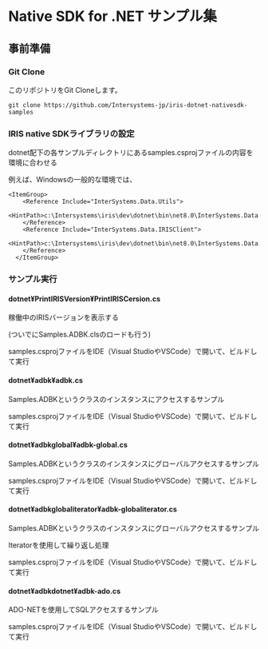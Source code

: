 # Native SDK for .NET サンプル集
## 事前準備
### Git Clone

このリポジトリをGit Cloneします。

```
git clone https://github.com/Intersystems-jp/iris-dotnet-nativesdk-samples
```

### IRIS native SDKライブラリの設定

dotnet配下の各サンプルディレクトリにあるsamples.csprojファイルの内容を環境に合わせる


例えば、Windowsの一般的な環境では、

```
<ItemGroup>
    <Reference Include="InterSystems.Data.Utils">
      <HintPath>c:\Intersystems\iris\dev\dotnet\bin\net8.0\InterSystems.Data.Utils.dll</HintPath>
    </Reference>
    <Reference Include="InterSystems.Data.IRISClient">
      <HintPath>c:\Intersystems\iris\dev\dotnet\bin\net8.0\InterSystems.Data.IRISClient.dll</HintPath>
    </Reference>
  </ItemGroup>
```


### サンプル実行

#### dotnet¥PrintIRISVersion¥PrintIRISCersion.cs

稼働中のIRISバージョンを表示する

(ついでにSamples.ADBK.clsのロードも行う)

samples.csprojファイルをIDE（Visual StudioやVSCode）で開いて、ビルドして実行

#### dotnet¥adbk¥adbk.cs

Samples.ADBKというクラスのインスタンスにアクセスするサンプル

samples.csprojファイルをIDE（Visual StudioやVSCode）で開いて、ビルドして実行

#### dotnet¥adbkglobal¥adbk-global.cs

Samples.ADBKというクラスのインスタンスにグローバルアクセスするサンプル

samples.csprojファイルをIDE（Visual StudioやVSCode）で開いて、ビルドして実行

#### dotnet¥adbkglobaliterator¥adbk-globaliterator.cs

Samples.ADBKというクラスのインスタンスにグローバルアクセスするサンプル

Iteratorを使用して繰り返し処理

samples.csprojファイルをIDE（Visual StudioやVSCode）で開いて、ビルドして実行

#### dotnet¥adbkdotnet¥adbk-ado.cs

ADO-NETを使用してSQLアクセスするサンプル

samples.csprojファイルをIDE（Visual StudioやVSCode）で開いて、ビルドして実行

